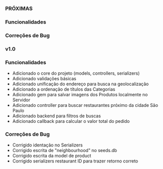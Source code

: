 ### PRÓXIMAS
### Funcionalidades

### Correções de Bug

### v1.0
### Funcionalidades
* Adicionado o core do projeto (models, controllers, serializers)
* Adicionado validações básicas
* Adicionado unificação do endereço para busca na geolocalização
* Adicionado a ordenação de títulos das Categorias
* Adicionado gem para salvar imagens dos Produtos localmente no Servidor
* Adicionado controller para buscar restaurantes próximo da cidade São Paulo
* Adicionado backend para filtros de buscas
* Adicionado callback para calcular o valor total do pedido

### Correções de Bug
* Corrigido identação no Serializers
* Corrigido escrita de "neighbourhood" no seeds.db
* Corrigido escrita da model de product
* Corrigido serializers restaurant ID para trazer retorno correto
